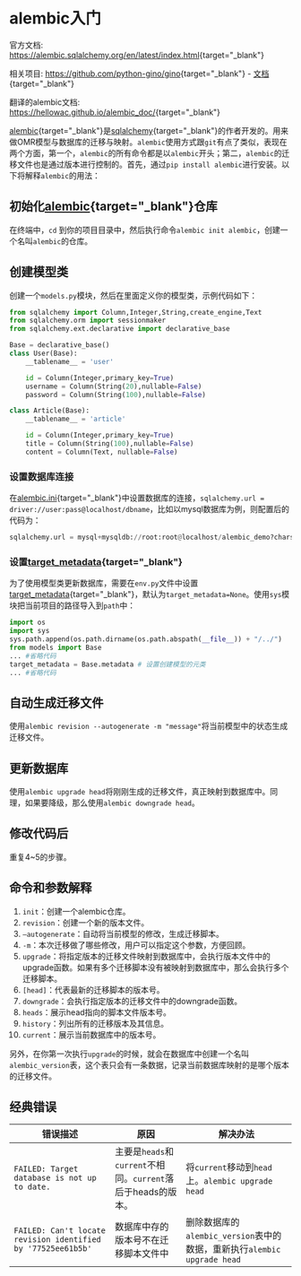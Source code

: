 # alembic入门

[sqlalchemy]: https://docs.sqlalchemy.org/en/14/ "SQLAlchemy"
[alembic]: https://alembic.zzzcomputing.com/en/latest/index.html "Alembic"
[alembic.ini]: https://alembic.sqlalchemy.org/en/latest/tutorial.html#editing-the-ini-file "alembic.ini"
[target_metadata]: https://alembic.sqlalchemy.org/en/latest/ops.html?highlight=target_metadata#alembic.operations.Operations.f "target_metadata"

官方文档: <https://alembic.sqlalchemy.org/en/latest/index.html>{target="_blank"}

相关项目: <https://github.com/python-gino/gino>{target="_blank"} - [文档](https://www.bookstack.cn/read/gino-1.0-zh/3d56d5fe80ab5932.md){target="_blank"}

翻译的alembic文档: <https://hellowac.github.io/alembic_doc/>{target="_blank"}

[alembic]{target="_blank"}是[sqlalchemy]{target="_blank"}的作者开发的。用来做OMR模型与数据库的迁移与映射。`alembic`使用方式跟`git`有点了类似，表现在两个方面，第一个，`alembic`的所有命令都是以`alembic`开头；第二，`alembic`的迁移文件也是通过版本进行控制的。首先，通过`pip install alembic`进行安装。以下将解释`alembic`的用法：

## 初始化[alembic]{target="_blank"}仓库

在终端中，`cd` 到你的项目目录中，然后执行命令`alembic init alembic`，创建一个名叫`alembic`的仓库。

## 创建模型类

创建一个`models.py`模块，然后在里面定义你的模型类，示例代码如下：

```python
from sqlalchemy import Column,Integer,String,create_engine,Text
from sqlalchemy.orm import sessionmaker
from sqlalchemy.ext.declarative import declarative_base

Base = declarative_base()
class User(Base):
    __tablename__ = 'user'

    id = Column(Integer,primary_key=True)
    username = Column(String(20),nullable=False)
    password = Column(String(100),nullable=False)

class Article(Base):
    __tablename__ = 'article'

    id = Column(Integer,primary_key=True)
    title = Column(String(100),nullable=False)
    content = Column(Text, nullable=False)
```

### 设置数据库连接

在[alembic.ini]{target="_blank"}中设置数据库的连接，`sqlalchemy.url = driver://user:pass@localhost/dbname`，比如以mysql数据库为例，则配置后的代码为：

```python
sqlalchemy.url = mysql+mysqldb://root:root@localhost/alembic_demo?charset=utf8
```

### 设置[target_metadata]{target="_blank"}

为了使用模型类更新数据库，需要在`env.py`文件中设置[target_metadata]{target="_blank"}，默认为`target_metadata=None`。使用`sys`模块把当前项目的路径导入到`path`中：

```python
import os
import sys
sys.path.append(os.path.dirname(os.path.abspath(__file__)) + "/../")
from models import Base
... #省略代码
target_metadata = Base.metadata # 设置创建模型的元类
... #省略代码
```

## 自动生成迁移文件

使用`alembic revision --autogenerate -m "message"`将当前模型中的状态生成迁移文件。

## 更新数据库

使用`alembic upgrade head`将刚刚生成的迁移文件，真正映射到数据库中。同理，如果要降级，那么使用`alembic downgrade head`。

## 修改代码后

重复4~5的步骤。

## 命令和参数解释

1. `init`：创建一个alembic仓库。
2. `revision`：创建一个新的版本文件。
3. `–autogenerate`：自动将当前模型的修改，生成迁移脚本。
4. `-m`：本次迁移做了哪些修改，用户可以指定这个参数，方便回顾。
5. `upgrade`：将指定版本的迁移文件映射到数据库中，会执行版本文件中的upgrade函数。如果有多个迁移脚本没有被映射到数据库中，那么会执行多个迁移脚本。
6. `[head]`：代表最新的迁移脚本的版本号。
7. `downgrade`：会执行指定版本的迁移文件中的downgrade函数。
8. `heads`：展示head指向的脚本文件版本号。
9. `history`：列出所有的迁移版本及其信息。
10. `current`：展示当前数据库中的版本号。

另外，在你第一次执行`upgrade`的时候，就会在数据库中创建一个名叫`alembic_version`表，这个表只会有一条数据，记录当前数据库映射的是哪个版本的迁移文件。

## 经典错误

| 错误描述                                                     | 原因                                                         | 解决办法                                                                |
| ------------------------------------------------------------ | ------------------------------------------------------------ | ----------------------------------------------------------------------- |
| `FAILED: Target database is not up to date.`                 | 主要是`heads`和`current`不相同。`current`落后于heads的版本。 | 将`current`移动到`head`上。`alembic upgrade head`                       |
| `FAILED: Can't locate revision identified by '77525ee61b5b'` | 数据库中存的版本号不在迁移脚本文件中                         | 删除数据库的`alembic_version`表中的数据，重新执行`alembic upgrade head` |

